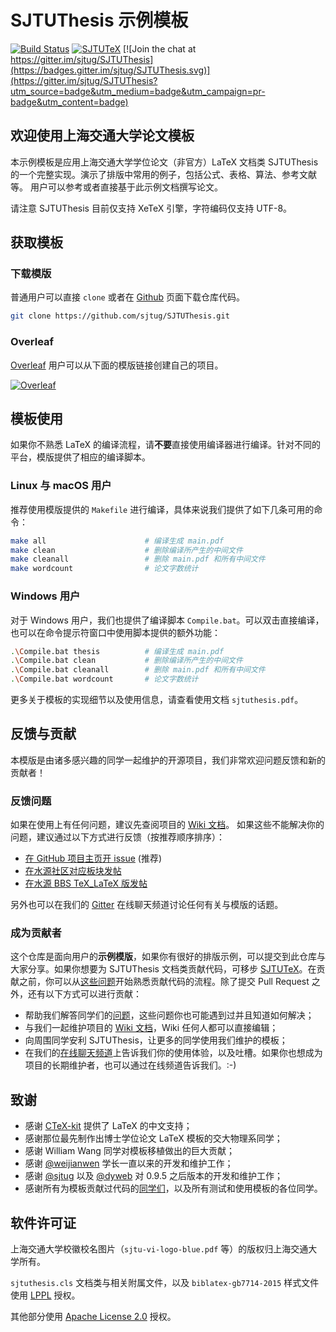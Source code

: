 # SJTUThesis 示例模板

[![Build Status](https://travis-ci.org/sjtug/SJTUThesis.svg?branch=master)](https://travis-ci.org/sjtug/SJTUThesis)
[![SJTUTeX](https://img.shields.io/badge/SJTUTheis-v1.0.0rc5-green.svg)](https://github.com/sjtug/SJTUTeX) 
[![Join the chat at https://gitter.im/sjtug/SJTUThesis](https://badges.gitter.im/sjtug/SJTUThesis.svg)](https://gitter.im/sjtug/SJTUThesis?utm_source=badge&utm_medium=badge&utm_campaign=pr-badge&utm_content=badge)

## 欢迎使用上海交通大学论文模板

本示例模板是应用上海交通大学学位论文（非官方）LaTeX 文档类 SJTUThesis 的一个完整实现。演示了排版中常用的例子，包括公式、表格、算法、参考文献等。
用户可以参考或者直接基于此示例文档撰写论文。

请注意 SJTUThesis 目前仅支持 XeTeX 引擎，字符编码仅支持 UTF-8。

## 获取模板

### 下载模版

普通用户可以直接 `clone` 或者在 [Github](https://github.com/sjtug/SJTUThesis) 页面下载仓库代码。

```bash
git clone https://github.com/sjtug/SJTUThesis.git
```

### Overleaf

[Overleaf](https://www.overleaf.com?r=b3b31f49&rm=d&rs=b) 用户可以从下面的模版链接创建自己的项目。

[![Overleaf](https://img.shields.io/badge/overleaf-sjtuthesis-green.svg)](https://www.overleaf.com/latex/templates/sjtuthesis-latex-thesis-template-for-shanghai-jiao-tong-university/mkdwbyjbtfgg?r=b3b31f49&rm=d&rs=b) 

## 模板使用

如果你不熟悉 LaTeX 的编译流程，请**不要**直接使用编译器进行编译。针对不同的平台，模版提供了相应的编译脚本。

### Linux 与 macOS 用户

推荐使用模版提供的 `Makefile` 进行编译，具体来说我们提供了如下几条可用的命令：

```bash
make all                      # 编译生成 main.pdf
make clean                    # 删除编译所产生的中间文件
make cleanall                 # 删除 main.pdf 和所有中间文件
make wordcount                # 论文字数统计
```

### Windows 用户

对于 Windows 用户，我们也提供了编译脚本 `Compile.bat`。可以双击直接编译，也可以在命令提示符窗口中使用脚本提供的额外功能：

```bash
.\Compile.bat thesis          # 编译生成 main.pdf
.\Compile.bat clean           # 删除编译所产生的中间文件
.\Compile.bat cleanall        # 删除 main.pdf 和所有中间文件
.\Compile.bat wordcount       # 论文字数统计
```

更多关于模板的实现细节以及使用信息，请查看使用文档 `sjtuthesis.pdf`。

## 反馈与贡献

本模版是由诸多感兴趣的同学一起维护的开源项目，我们非常欢迎问题反馈和新的贡献者！

### 反馈问题

如果在使用上有任何问题，建议先查阅项目的 [Wiki 文档](https://github.com/sjtug/SJTUThesis/wiki)。
如果这些不能解决你的问题，建议通过以下方式进行反馈（按推荐顺序排序）：

* [在 GitHub 项目主页开 issue](https://github.com/sjtug/SJTUThesis/issues) (推荐)
* [在水源社区对应板块发帖](https://dev.bbs.sjtu.edu.cn/c/36-category/40-category/40)
* [在水源 BBS TeX_LaTeX 版发帖](https://bbs.sjtu.edu.cn/bbsdoc?board=TeX_LaTeX)

另外也可以在我们的 [Gitter](https://gitter.im/sjtug/SJTUThesis) 在线聊天频道讨论任何有关与模版的话题。

### 成为贡献者

这个仓库是面向用户的**示例模版**，如果你有很好的排版示例，可以提交到此仓库与大家分享。如果你想要为 SJTUThesis 文档类贡献代码，可移步 [SJTUTeX](https://github.com/sjtug/SJTUTeX)。在贡献之前，你可以从[这些问题](https://github.com/sjtug/SJTUThesis/issues?q=is%3Aissue+is%3Aopen+label%3Agood-first-issue)开始熟悉贡献代码的流程。除了提交 Pull Request 之外，还有以下方式可以进行贡献：

* 帮助我们解答同学们的[问题](https://github.com/sjtug/SJTUThesis/issues?utf8=%E2%9C%93&q=is%3Aissue+is%3Aopen+label%3Atype%2Fquestion+)，这些问题你也可能遇到过并且知道如何解决；
* 与我们一起维护项目的 [Wiki 文档](https://github.com/sjtug/SJTUThesis/wiki)，Wiki 任何人都可以直接编辑；
* 向周围同学安利 SJTUThesis，让更多的同学使用我们维护的模板；
* 在我们的[在线聊天频道](https://gitter.im/sjtug/SJTUThesis)上告诉我们你的使用体验，以及吐槽。如果你也想成为项目的长期维护者，也可以通过在线频道告诉我们。:-)


## 致谢

* 感谢 [CTeX-kit](https://github.com/CTeX-org/ctex-kit) 提供了 LaTeX 的中文支持；
* 感谢那位最先制作出博士学位论文 LaTeX 模板的交大物理系同学；
* 感谢 William Wang 同学对模板移植做出的巨大贡献；
* 感谢 [@weijianwen](https://github.com/weijianwen) 学长一直以来的开发和维护工作；
* 感谢 [@sjtug](https://github.com/sjtug) 以及 [@dyweb](https://github.com/dyweb) 对 0.9.5 之后版本的开发和维护工作；
* 感谢所有为模板贡献过代码的[同学们](https://github.com/sjtug/SJTUThesis/graphs/contributors)，以及所有测试和使用模板的各位同学。

## 软件许可证

上海交通大学校徽校名图片（`sjtu-vi-logo-blue.pdf` 等）的版权归上海交通大学所有。

`sjtuthesis.cls` 文档类与相关附属文件，以及 `biblatex-gb7714-2015` 样式文件使用 [LPPL](https://www.latex-project.org/lppl.txt) 授权。

其他部分使用 [Apache License 2.0](LICENSE) 授权。
